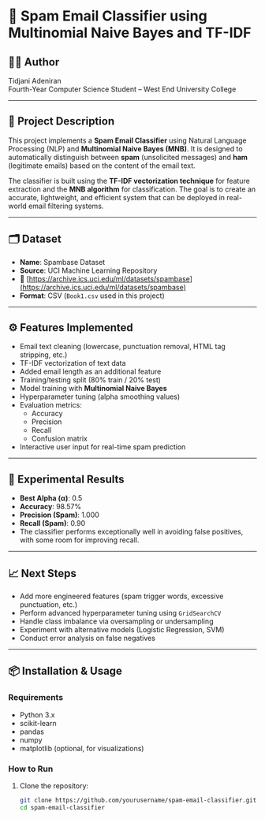 # 📧 Spam Email Classifier using Multinomial Naive Bayes and TF-IDF

## 🧑‍💻 Author
Tidjani Adeniran  
Fourth-Year Computer Science Student – West End University College

---

## 📌 Project Description

This project implements a **Spam Email Classifier** using Natural Language Processing (NLP) and **Multinomial Naive Bayes (MNB)**. It is designed to automatically distinguish between **spam** (unsolicited messages) and **ham** (legitimate emails) based on the content of the email text.

The classifier is built using the **TF-IDF vectorization technique** for feature extraction and the **MNB algorithm** for classification. The goal is to create an accurate, lightweight, and efficient system that can be deployed in real-world email filtering systems.

---

## 🗂️ Dataset

- **Name**: Spambase Dataset  
- **Source**: UCI Machine Learning Repository  
- 🔗 [https://archive.ics.uci.edu/ml/datasets/spambase](https://archive.ics.uci.edu/ml/datasets/spambase)  
- **Format**: CSV (`Book1.csv` used in this project)

---

## ⚙️ Features Implemented

- Email text cleaning (lowercase, punctuation removal, HTML tag stripping, etc.)
- TF-IDF vectorization of text data
- Added email length as an additional feature
- Training/testing split (80% train / 20% test)
- Model training with **Multinomial Naive Bayes**
- Hyperparameter tuning (alpha smoothing values)
- Evaluation metrics:
  - Accuracy
  - Precision
  - Recall
  - Confusion matrix
- Interactive user input for real-time spam prediction

---

## 🧪 Experimental Results

- **Best Alpha (α)**: 0.5  
- **Accuracy**: 98.57%  
- **Precision (Spam)**: 1.000  
- **Recall (Spam)**: 0.90  
- The classifier performs exceptionally well in avoiding false positives, with some room for improving recall.

---

## 📈 Next Steps

- Add more engineered features (spam trigger words, excessive punctuation, etc.)
- Perform advanced hyperparameter tuning using `GridSearchCV`
- Handle class imbalance via oversampling or undersampling
- Experiment with alternative models (Logistic Regression, SVM)
- Conduct error analysis on false negatives

---

## 📦 Installation & Usage

### Requirements
- Python 3.x
- scikit-learn
- pandas
- numpy
- matplotlib (optional, for visualizations)

### How to Run

1. Clone the repository:
   ```bash
   git clone https://github.com/yourusername/spam-email-classifier.git
   cd spam-email-classifier
